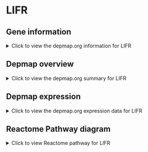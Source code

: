 <h1>LIFR</h1>

<h2>Gene information</h2>
<details>
  <summary>Click to view the depmap.org information for LIFR</summary>
  <iframe src="https://depmap.org/portal/gene/LIFR?tab=about" style="border:none;width:100%;height:800px"></iframe>
</details>

<h2>Depmap overview</h2>
<details>
  <summary>Click to view the depmap.org summary for LIFR</summary>
  <iframe src="https://depmap.org/portal/gene/LIFR?tab=overview" style="border:none;width:100%;height:800px"></iframe>
</details>

<h2>Depmap expression</h2>
<details>
  <summary>Click to view the depmap.org expression data for LIFR</summary>
  <iframe src="https://depmap.org/portal/gene/LIFR?tab=characterization" style="border:none;width:100%;height:800px"></iframe>
</details>



<h2>Reactome Pathway diagram</h2>
<details>
  <summary>Click to view Reactome pathway for LIFR</summary>
  <p>RUNX1 regulates transcription of genes involved in interleukin signaling</p>
  <iframe src="https://reactome.org/PathwayBrowser/#/R-HSA-8939247" style="border:none;width:100%;height:800px"></iframe>
</details>



